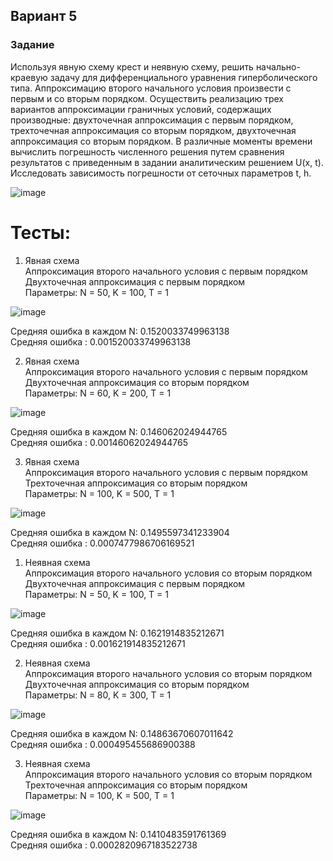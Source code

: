 ## Вариант 5

### Задание
Используя явную схему крест и неявную схему, решить начально-краевую задачу для дифференциального уравнения гиперболического типа. Аппроксимацию второго начального условия произвести с первым и со вторым порядком. Осуществить реализацию трех вариантов аппроксимации граничных условий, содержащих производные: двухточечная аппроксимация с первым порядком, трехточечная аппроксимация со вторым порядком, двухточечная аппроксимация со вторым порядком. В различные моменты времени вычислить погрешность численного решения путем сравнения результатов с приведенным в задании аналитическим решением U(x, t). Исследовать зависимость погрешности от сеточных параметров t, h.

![image](https://user-images.githubusercontent.com/66428811/202867565-e4f46f1a-6e96-47e3-8370-2cdfc36cc3a3.png)

# Тесты:

1. Явная схема  
   Аппроксимация второго начального условия с первым порядком  
   Двухточечная аппроксимация с первым порядком  
   Параметры: N = 50, K = 100, T = 1

![image](https://user-images.githubusercontent.com/66428811/202865829-4521015c-ef55-42ba-b688-54272821ed31.png)

Средняя ошибка в каждом N: 0.1520033749963138  
Средняя ошибка           : 0.001520033749963138

2. Явная схема  
   Аппроксимация второго начального условия с первым порядком  
   Двухточечная аппроксимация со вторым порядком  
   Параметры: N = 60, K = 200, T = 1

![image](https://user-images.githubusercontent.com/66428811/202865892-dc764921-0dab-486c-bb67-0deee507aade.png)

Средняя ошибка в каждом N: 0.146062024944765  
Средняя ошибка		     : 0.00146062024944765

3. Явная схема  
   Аппроксимация второго начального условия с первым порядком  
   Трехточечная аппроксимация со вторым порядком  
   Параметры: N = 100, K = 500, T = 1

![image](https://user-images.githubusercontent.com/66428811/202866123-9da854c4-7f9c-4ab2-a2af-03b47976dc21.png)

Средняя ошибка в каждом N: 0.1495597341233904  
Средняя ошибка           : 0.0007477986706169521


1. Неявная схема  
   Аппроксимация второго начального условия со вторым порядком  
   Двухточечная аппроксимация с первым порядком  
   Параметры: N = 50, K = 100, T = 1

![image](https://user-images.githubusercontent.com/66428811/202866217-fcaf403f-ba8e-460a-b19e-28ffb2215101.png)

Средняя ошибка в каждом N: 0.1621914835212671  
Средняя ошибка           : 0.001621914835212671

2. Неявная схема  
   Аппроксимация второго начального условия со вторым порядком  
   Двухточечная аппроксимация со вторым порядком  
   Параметры: N = 80, K = 300, T = 1

![image](https://user-images.githubusercontent.com/66428811/202866369-3f705017-b2cb-4e42-8283-c373caf9389a.png)

Средняя ошибка в каждом N: 0.14863670607011642  
Средняя ошибка           : 0.000495455686900388

3. Неявная схема  
   Аппроксимация второго начального условия со вторым порядком  
   Трехточечная аппроксимация со вторым порядком  
   Параметры: N = 100, K = 500, T = 1

![image](https://user-images.githubusercontent.com/66428811/202866410-7273ca71-c7a2-41a2-95a8-a5612ade4f21.png)

Средняя ошибка в каждом N: 0.1410483591761369  
Средняя ошибка           : 0.0002820967183522738